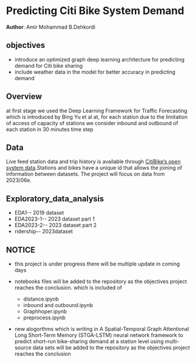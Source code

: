 # Predicting Citi Bike System Demand 

**Author**: Amir Mohammad B.Dehkordi

## objectives

-	introduce an optimized graph deep learning architecture for predicting demand for Citi bike sharing
-	 include weather data in the model for better accuracy in predicting demand 

## Overview
at first stage we used the Deep Learning Framework for Traffic Forecasting which is introduced by Bing Yu et al at, for each station due to the limitation of access of capacity of stations we consider inbound and outbound of each station in 30 minutes time step

## Data
Live feed station data and trip history is available through [CitiBike’s open system data](https://www.citibikenyc.com/system-data).Stations and bikes have a unique id that allows the joining of information between datasets. The project will focus on data from 2023/06e.


## Exploratory_data_analysis
- EDA1-- 2019 dataset
- EDA2023-1-- 2023 dataset part 1
- EDA2023-2-- 2023 dataset part 2
- ridership-- 2023dataset


## NOTICE
- this project is under progress there will be multiple update in coming days 
- notebooks files will be added to the repository as the objectives project reaches the conclusion. which is included of 
  - distance.ipynb
  - inbound and outbound.ipynb
  - Graphhoper.ipynb
  - preprocess.ipynb
  
- new alogorthms which is writing in A Spatial-Temporal Graph Attentional Long Short-Term Memory (STGA-LSTM) neural network framework to predict short-run bike-sharing demand at a station level using multi-source data sets will be added to the repository as the objectives project reaches the conclusion



